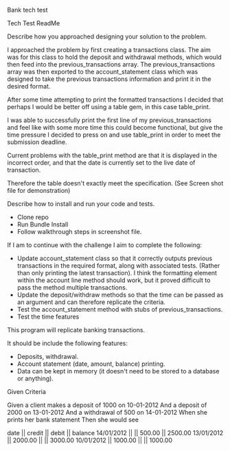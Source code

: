 Bank tech test

Tech Test ReadMe

Describe how you approached designing your solution to the problem.

I approached the problem by first creating a transactions class.
The aim was for this class to hold the deposit and withdrawal methods, which would then feed into the previous_transactions array.
The previous_transactions array was then exported to the account_statement class which was designed to take the previous transactions information and
print it in the desired format.

After some time attempting to print the formatted transactions I decided that perhaps I would be better off using a table gem, in this case table_print.

I was able to successfully print the first line of my previous_transactions and feel like with some more time this could become functional, but give the time pressure I decided to press on and use table_print in order to meet the submission deadline.

Current problems with the table_print method are that it is displayed in the incorrect order, and that the date is currently set to the live date of transaction.

Therefore the table doesn't exactly meet the specification. (See Screen shot file for demonstration)

Describe how to install and run your code and tests.

- Clone repo
- Run Bundle Install
- Follow walkthrough steps in screenshot file.


If I am to continue with the challenge I aim to complete the following:

 - Update account_statement class so that it correctly outputs previous transactions in the required format, along with associated tests. (Rather than only printing the latest transaction). I think the formatting element within the account line method should work, but it proved difficult to pass the method multiple transactions.
 - Update the deposit/withdraw methods so that the time can be passed as an argument and can therefore replicate the criteria.
 - Test the account_statement method with stubs of previous_transactions.
 - Test the time features




This program will replicate banking transactions.

It should be include the following features:

- Deposits, withdrawal.
- Account statement (date, amount, balance) printing.
- Data can be kept in memory (it doesn't need to be stored to a database or anything).

Given Criteria

Given a client makes a deposit of 1000 on 10-01-2012
And a deposit of 2000 on 13-01-2012
And a withdrawal of 500 on 14-01-2012
When she prints her bank statement
Then she would see

date || credit || debit || balance
14/01/2012 || || 500.00 || 2500.00
13/01/2012 || 2000.00 || || 3000.00
10/01/2012 || 1000.00 || || 1000.00
